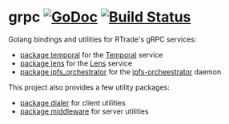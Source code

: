 # grpc [![GoDoc](https://godoc.org/github.com/RTradeLtd/grpc?status.svg)](https://godoc.org/github.com/RTradeLtd/grpc) [![Build Status](https://travis-ci.com/RTradeLtd/grpc.svg?branch=master)](https://travis-ci.com/RTradeLtd/grpc)

Golang bindings and utilities for RTrade's gRPC services:

- [package temporal](https://godoc.org/github.com/RTradeLtd/grpc/temporal) for the [Temporal](https://github.com/RTradeLtd/Temporal) service
- [package lens](https://godoc.org/github.com/RTradeLtd/grpc/lens) for the [Lens](https://github.com/RTradeLtd/Lens) service
- [package ipfs_orchestrator](https://godoc.org/github.com/RTradeLtd/grpc/orchestrator) for the [ipfs-orcheestrator](https://github.com/RTradeLtd/ipfs-orchestrator) daemon

This project also provides a few utility packages:

- [package dialer](https://godoc.org/github.com/RTradeLtd/grpc/dialer) for client utilities
- [package middleware](https://godoc.org/github.com/RTradeLtd/grpc/middleware) for server utilities
